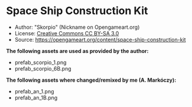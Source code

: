 # Space Ship Construction Kit

- Author: "Skorpio" (Nickname on Opengameart.org)
- License: [Creative Commons CC BY-SA 3.0](http://creativecommons.org/licenses/by-sa/3.0/)
- Source: https://opengameart.org/content/space-ship-construction-kit

**The following assets are used as provided by the author:**

- prefab_scorpio_1.png
- prefab_scorpio_6B.png

**The following assets where changed/remixed by me (A. Markóczy):**

- prefab_an_1.png
- prefab_an_1B.png
